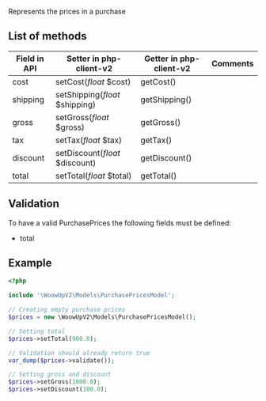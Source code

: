 Represents the prices in a purchase

## List of methods

| Field in API | Setter in php-client-v2 | Getter in php-client-v2 | Comments |
| --- | --- | --- | --- |
| cost | setCost(*float* $cost) | getCost() | |
| shipping | setShipping(*float* $shipping) | getShipping() | |
| gross | setGross(*float* $gross) | getGross() | |
| tax | setTax(*float* $tax) | getTax() | |
| discount | setDiscount(*float* $discount) | getDiscount() | |
| total | setTotal(*float* $total) | getTotal() | |

## Validation

To have a valid PurchasePrices the following fields must be defined:
+ total

## Example
```php
<?php

include '\WoowUpV2\Models\PurchasePricesModel';

// Creating empty purchase prices
$prices = new \WoowUpV2\Models\PurchasePricesModel();

// Setting total
$prices->setTotal(900.0);

// Validation should already return true
var_dump($prices->validate());

// Setting gross and discount
$prices->setGross(1000.0);
$prices->setDiscount(100.0);
